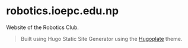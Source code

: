 # robotics.ioepc.edu.np
Website of the Robotics Club.

> Built using Hugo Static Site Generator using the [Hugoplate](https://github.com/zeon-studio/hugoplate) theme.

